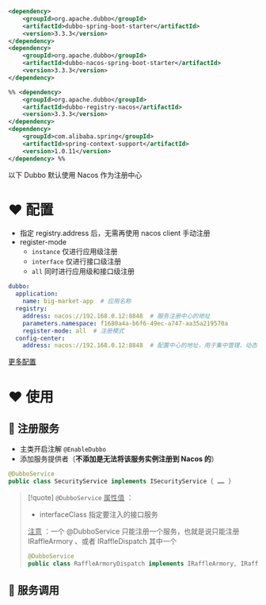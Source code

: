 ```xml
<dependency>
    <groupId>org.apache.dubbo</groupId>
    <artifactId>dubbo-spring-boot-starter</artifactId>
    <version>3.3.3</version>
</dependency>
<dependency>
    <groupId>org.apache.dubbo</groupId>
    <artifactId>dubbo-nacos-spring-boot-starter</artifactId>
    <version>3.3.3</version>
</dependency>

%% <dependency>
    <groupId>org.apache.dubbo</groupId>
    <artifactId>dubbo-registry-nacos</artifactId>
    <version>3.3.3</version>
</dependency>
<dependency>
    <groupId>com.alibaba.spring</groupId>
    <artifactId>spring-context-support</artifactId>
    <version>1.0.11</version>
</dependency> %%
```

以下 Dubbo 默认使用 Nacos 作为注册中心

# ❤️ 配置
- 指定 registry.address 后，无需再使用 nacos client 手动注册
- register-mode
	- `instance` 仅进行应用级注册
	- `interface` 仅进行接口级注册
	- `all` 同时进行应用级和接口级注册

```yml
dubbo:
  application:
    name: big-market-app  # 应用名称
  registry:
    address: nacos://192.168.0.12:8848  # 服务注册中心的地址
    parameters.namespace: f1680a4a-b6f6-49ec-a747-aa35a219570a
    register-mode: all  # 注册模式
  config-center:
    address: nacos://192.168.0.12:8848  # 配置中心的地址，用于集中管理、动态调整 Dubbo 的配置信息
```

[更多配置](https://cn.dubbo.apache.org/zh-cn/overview/mannual/java-sdk/reference-manual/registry/nacos/#25-%E6%9B%B4%E5%A4%9A%E9%85%8D%E7%BD%AE)

# ❤️ 使用
## 💛 注册服务
- 主类开启注解 `@EnableDubbo` 
- 添加服务提供者（**不添加是无法将该服务实例注册到 Nacos 的**）
```java
@DubboService
public class SecurityService implements ISecurityService { …… }
```

> [!quote] `@DubboService` 
> <u>属性值</u> ：
> - interfaceClass 指定要注入的接口服务
> 
> <u>注意</u> ：一个 @DubboService 只能注册一个服务，也就是说只能注册 IRaffleArmory 、或者 IRaffleDispatch 其中一个
> ```java
> @DubboService
> public class RaffleArmoryDispatch implements IRaffleArmory, IRaffleDispatch {
> ```

## 💛 服务调用








